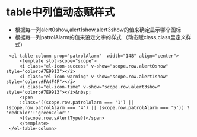 # table中列值动态赋样式

- 根据每一列alert0show,alert1show,alert3show的值来确定显示哪个图标
- 根据每一列patrolAlarm的值来设定文字的样式  （动态赋class,class里定义样式）

```
 <el-table-column prop="patrolAlarm"  width="148" align="center">
     <template slot-scope="scope">
     <i class="el-icon-success" v-show="scope.row.alert0show" style="color:#7E9913"></i>
     <i class="el-icon-warning" v-show="scope.row.alert1show" style="color:#FA4F4F"></i>
     <i class="el-icon-time" v-show="scope.row.alert3show" style="color:#7E9913"></i>&nbsp;
     <span
     :class="((scope.row.patrolAlarm === '1') || (scope.row.patrolAlarm === '4') || (scope.row.patrolAlarm === '5')) ? 'redColor':'greenColor'"
     >{{scope.row.sAlertType}}</span>
     </template>
 </el-table-column>
```

